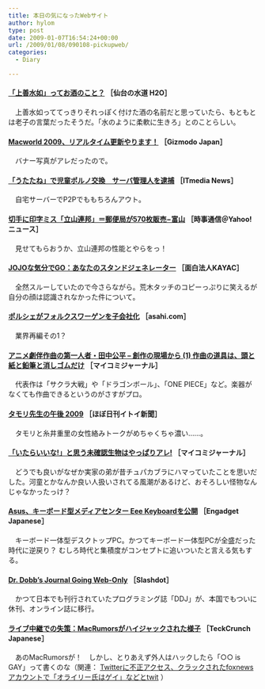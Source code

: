 ```yaml
---
title: 本日の気になったWebサイト
author: hylom
type: post
date: 2009-01-07T16:54:24+00:00
url: /2009/01/08/090108-pickupweb/
categories:
  - Diary

---
```

####   [「上善水如」ってお酒のこと？][1] ［仙台の水道 H2O］

　上善水如っててっきりそれっぽく付けた酒の名前だと思っていたら、もともとは老子の言葉だったそうだ。「水のように柔軟に生きろ」とのことらしい。

####   [Macworld 2009、リアルタイム更新やります！][2] ［Gizmodo Japan］

　バナー写真がアレだったので。

####   [「うたたね」で児童ポルノ交換　サーバ管理人を逮捕][3] ［ITmedia News］

　自宅サーバーでP2Pでももちろんアウト。

####   [切手に印字ミス「立山連邦」＝郵便局が570枚販売−富山][4] ［時事通信＠Yahoo!ニュース］

　見せてもらおうか、立山連邦の性能とやらをっ！

####   [JOJOな気分でGO：あなたのスタンドジェネレーター][5] ［面白法人KAYAC］

　全然スルーしていたので今さらながら。荒木タッチのコピーっぷりに笑えるが自分の顔は認識されなかった件について。

####   [ポルシェがフォルクスワーゲンを子会社化][6] ［asahi.com］

　業界再編その1？

####   [アニメ劇伴作曲の第一人者・田中公平 &#8211; 創作の現場から (1) 作曲の道具は、頭と紙と鉛筆と消しゴムだけ][7] ［マイコミジャーナル］

　代表作は「サクラ大戦」や「ドラゴンボール」、「ONE PIECE」など。楽器がなくても作曲できるというのがさすがプロ。

####   [タモリ先生の午後 2009][8] ［ほぼ日刊イトイ新聞］

　タモリと糸井重里の女性絡みトークがめちゃくちゃ濃い……。

####   [「いたらいいな!」と思う未確認生物はやっぱりアレ!][9] ［マイコミジャーナル］

　どうでも良いがなぜか実家の弟が昔チュパカブラにハマっていたことを思いだした。河童とかなんか良い人扱いされてる風潮があるけど、おそろしい怪物なんじゃなかったっけ？

####   [Asus、キーボード型メディアセンター Eee Keyboardを公開][10] ［Engadget Japanese］

　キーボード一体型デスクトップPC。かつてキーボード一体型PCが全盛だった時代に逆戻り？ むしろ時代と集積度がコンセプトに追いついたと言える気もする。

####   [Dr. Dobb&#8217;s Journal Going Web-Only][11] ［Slashdot］

　かつて日本でも刊行されていたプログラミング誌「DDJ」が、本国でもついに休刊、オンライン誌に移行。

####   [ライブ中継での失策：MacRumorsがハイジャックされた様子][12] ［TeckCrunch Japanese］

　あのMacRumorsが！　しかし、とりあえず外人はハックしたら「○○ is GAY」って書くのな（関連：   [Twitterに不正アクセス、クラックされたfoxnewsアカウントで「オライリー氏はゲイ」などとtwit][13] ）

 [1]: http://www.suidou.city.sendai.jp/05_kouhou/01/2003_06/05saiji/index.html
 [2]: http://www.gizmodo.jp/2009/01/macworld_20092.html
 [3]: http://www.itmedia.co.jp/news/articles/0901/06/news096.html
 [4]: http://headlines.yahoo.co.jp/hl?a=20090106-00000180-jij-soci
 [5]: http://jojo.webcamgames.jp/
 [6]: http://www.asahi.com/business/update/0106/TKY200901060306.html
 [7]: http://journal.mycom.co.jp/articles/2009/01/06/tanakamusic/index.html
 [8]: http://www.1101.com/tamori_2009/index.html
 [9]: http://journal.mycom.co.jp/news/2009/01/07/032/index.html
 [10]: http://japanese.engadget.com/2009/01/06/asus-eee-keyboard/
 [11]: http://news.slashdot.org/article.pl?sid=09%2F01%2F06%2F1647259&from=rss
 [12]: http://jp.techcrunch.com/archives/20090106when-livestreams-go-wrong/
 [13]: http://jp.techcrunch.com/archives/20090105either-fox-news-had-their-twitter-account-hacked-or-bill-oreilly-is-gay-or-both/
